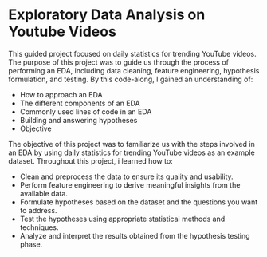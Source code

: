# Exploratory Data Analysis on Youtube Videos
This guided project focused on daily statistics for trending YouTube videos. The purpose of this project was to guide us through the process of performing an EDA, including data cleaning, feature engineering, hypothesis formulation, and testing. By this code-along, I gained an understanding of:

* How to approach an EDA
* The different components of an EDA
* Commonly used lines of code in an EDA
* Building and answering hypotheses
* Objective

The objective of this project was to familiarize us with the steps involved in an EDA by using daily statistics for trending YouTube videos as an example dataset. Throughout this project, i learned how to:

* Clean and preprocess the data to ensure its quality and usability.
* Perform feature engineering to derive meaningful insights from the available data.
* Formulate hypotheses based on the dataset and the questions you want to address.
* Test the hypotheses using appropriate statistical methods and techniques.
* Analyze and interpret the results obtained from the hypothesis testing phase.

